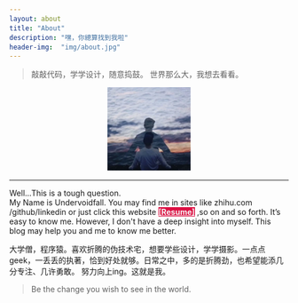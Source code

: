 ```yaml
---
layout: about
title: "About"
description: "嘿，你總算找到我啦"
header-img:  "img/about.jpg"
---
```


<div id="hitokoto"><script>hitokoto()</script></div>

>
>敲敲代码，学学设计，随意捣鼓。
>世界那么大，我想去看看。
>

<center>
    <a href="http://qifanyang.com/resume/"><img src="/img/about-person.jpg" title="Click me" width="150" high="150"></a>
</center>

--- 


Well...This is a tough question.  
My Name is Undervoidfall. You may find me in sites like zhihu.com /github/linkedin or just click this website <a href="http://qifanyang.com/resume/" style="color: #f5f5f5;background: #dd1144"><strong>[Resume]</strong></a> ,so on and so forth. It’s easy to know me. However, I don't have a deep insight into myself. This blog may help you and me to know me better.  

大学僧，程序猿。喜欢折腾的伪技术宅，想要学些设计，学学摄影。一点点 geek，一丢丢的执著，恰到好处就够。日常之中，多的是折腾劲，也希望能添几分专注、几许勇敢。 努力向上ing。这就是我。


> Be the change you wish to see in the world.





